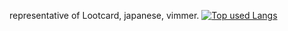 representative of Lootcard, japanese, vimmer.
[![Top used Langs](https://github-readme-stats.vercel.app/api/top-langs/?username=dullmode&layout=compact&theme=tokyonight)](https://github.com/dullmode/)

<!--
**dullmode/dullmode** is a ✨ _special_ ✨ repository because its `README.md` (this file) appears on your GitHub profile.

Here are some ideas to get you started:

- 🔭 I’m currently working on ...
- 🌱 I’m currently learning ...
- 👯 I’m looking to collaborate on ...
- 🤔 I’m looking for help with ...
- 💬 Ask me about ...
- 📫 How to reach me: ...
- 😄 Pronouns: ...
- ⚡ Fun fact: ...
-->
